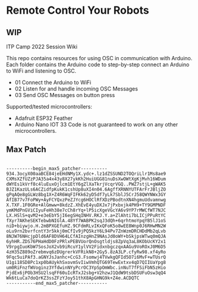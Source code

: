 # Remote Control Your Robots 
## WIP

ITP Camp 2022 Session Wiki

This repo contains resources for using OSC in communication with Arduino. 
Each folder contains the Arduino code to step-by-step connect an Arduino to WiFi and listening to OSC.

- 01 Connect the Arduino to WiFi
- 02 Listen for and handle incoming OSC Messages
- 03 Send OSC Messages on button press

Supported/tested microcontrollers: 
- Adafruit ESP32 Feather
- Arduino Nano IOT 33
Code is not guaranteed to work on any other microcontrollers.

## Max Patch

<pre><code>
----------begin_max5_patcher----------
934.3ocyX00aaBCE84jeEHdNMy1X.ydc+.lz1dZSSUND2TOQriLlr1Ms8ae9
CXMsXZfUZzPJA35a4x43y8X27ykKh2HuiUGG81nuDsXwOWtXgKjMvh16WDum
dWYEs1kVrf8c4luEuxOjlcm1EtY6gZlXaTkrjVcqrVGQ..PWZ7stjL+gWAK5
BJZ1KazULs6ACZidfpKukK1cshUp8uXI4n04.6AgffXRNNYUTFArFrJBljZO
gPqAQe8gGLWz8bg1X+Z4R6WqFIFKk62yD5df7yLk7SblJ5CrJ58QWYNWx3GY
AfIB77v7FoPWy+AyFCYQxzPeZJYcg6HOClRfXDzPBodtnXN4hgmuUdvamnwg
X.TXF.1F0GRe+AlGmww+8kdzZ.XhEvE4yuDXJx7jPxbxjk4PH9+TY9GMPNDF
ymKMdPnGViCIyuFeHh38e7cCh8rYq+lP5icXgeVGcYA6v9YP7rMWCfWT7NJC
LX.HSlS+qvM2+e3eEbY5jI6egSHqINHV.RKJ.Y.a+ZlAhti7bLICjPPuRtYC
fXyr7AKheSEKTebwbNIGlA.48Yf7WABPK2sqJ3dQh+6qrhtmoYpqYB5lJ1oS
niD+biywjo.H.2mBPXGEfuHZ.9CFdmRLvIKxQFoK5o8wEE8Wnp0J6RHwMN2W
oLu9rn2bvrfcntY3r5kkj0mCfIv9jPQ5kzY6L94Pv7ZnWzmDRCHDdMb2qLvb
8NJW76NHcjpDld6AF8DVH64LCfAInzgHnZ9NAsJd0oWY+bSkjpsWTwq0mQJA
6yhHR.ZDS76PHaHdD0FzPRlxPEBVUorQnOsgtldjs8ZpVq3aL8KObUcKY2x1
V9rpgIuoKbW7SosJoX2vb9iRcuY1ylVV2FidxnbgczqxAAGu9VoROxJ0M6D5
4zH35Z889oZrebmvq6zDUgrerkVFRikN8+2Gy5.8zA3LP.cfyRw98.xf4yRo
9Fqc5uiPAf3.aGNYJsJanhc+CcG3.Fsomwj4TVwkgQFId5O7i6MvF+wTUsrQ
U1gi18SD8Pc1xp0bAUykhSxovmSvIiwVmhQTG69TewExtxv4qD7QIIUaYpg8
um0RiFnzfWVoginz3YfdwinNYyPcrOC3YpSpOmWbc.inNuT7fFSiFbN5zHio
PjdEx6jPOb3HSU2lsqFF60uIcRTxJ2sbg+V2hzwJ1QdW9tsbDSUFuOsw3qQ4
Wk6tLuCa7doQrKZ3ssZFzYJoy51thX8ApGHNG9k+Z4e.ACDQTC
-----------end_max5_patcher-----------
</code></pre>
